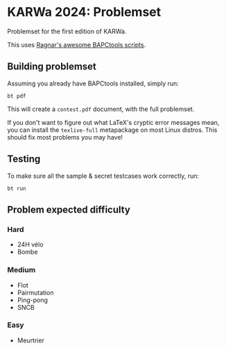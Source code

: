 # KARWa 2024: Problemset

Problemset for the first edition of KARWa.

This uses [Ragnar's awesome BAPCtools scripts](https://github.com/RagnarGrootKoerkamp/BAPCtools).

## Building problemset

Assuming you already have BAPCtools installed, simply run:

```console
bt pdf
```

This will create a `contest.pdf` document, with the full problemset.

If you don't want to figure out what LaTeX's cryptic error messages mean, you can install the `texlive-full` metapackage on most Linux distros.
This should fix most problems you may have!

## Testing

To make sure all the sample & secret testcases work correctly, run:

```console
bt run
```

## Problem expected difficulty
### Hard
- 24H vélo
- Bombe

### Medium
- Flot
- Pairmutation
- Ping-pong
- SNCB

### Easy
- Meurtrier
